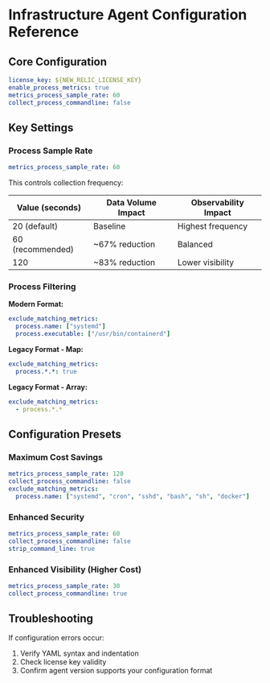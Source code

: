 # Infrastructure Agent Configuration Reference

## Core Configuration

```yaml
license_key: ${NEW_RELIC_LICENSE_KEY}
enable_process_metrics: true
metrics_process_sample_rate: 60
collect_process_commandline: false
```

## Key Settings

### Process Sample Rate

```yaml
metrics_process_sample_rate: 60
```

This controls collection frequency:

| Value (seconds) | Data Volume Impact | Observability Impact |
|-----------------|-------------------|---------------------|
| 20 (default)    | Baseline          | Highest frequency   |
| 60 (recommended)| ~67% reduction    | Balanced            |
| 120             | ~83% reduction    | Lower visibility    |

### Process Filtering

**Modern Format:**
```yaml
exclude_matching_metrics:
  process.name: ["systemd"]
  process.executable: ["/usr/bin/containerd"]
```

**Legacy Format - Map:**
```yaml
exclude_matching_metrics:
  process.*.*: true
```

**Legacy Format - Array:**
```yaml
exclude_matching_metrics:
  - process.*.*
```

## Configuration Presets

### Maximum Cost Savings

```yaml
metrics_process_sample_rate: 120
collect_process_commandline: false
exclude_matching_metrics:
  process.name: ["systemd", "cron", "sshd", "bash", "sh", "docker"]
```

### Enhanced Security

```yaml
metrics_process_sample_rate: 60
collect_process_commandline: false
strip_command_line: true
```

### Enhanced Visibility (Higher Cost)

```yaml
metrics_process_sample_rate: 30
collect_process_commandline: true
```

## Troubleshooting

If configuration errors occur:

1. Verify YAML syntax and indentation
2. Check license key validity
3. Confirm agent version supports your configuration format
